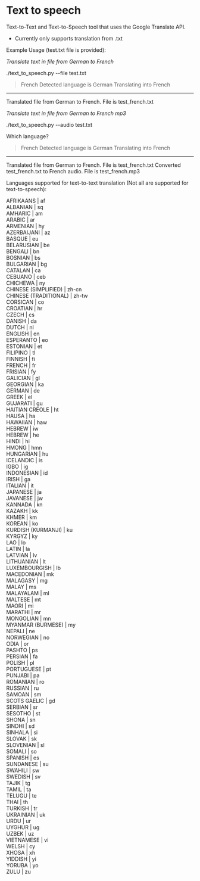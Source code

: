 # Text to speech

 Text-to-Text and Text-to-Speech tool that uses the Google Translate API. 


- Currently only supports translation from .txt


Example Usage (test.txt file is provided):


*Translate text in file from German to French*

./text_to_speech.py --file test.txt 

> French
Detected language is German
Translating into French
--------------------
Translated file from German to French. File is test_french.txt 

*Translate text in file from German to French mp3*

./text_to_speech.py --audio test.txt

Which language?
> French
Detected language is German
Translating into French
--------------------
Translated file from German to French. File is test_french.txt 
Converted test_french.txt to French audio. File is test_french.mp3 


Languages supported for text-to-text translation (Not all are supported for text-to-speech):

AFRIKAANS | af <br>
ALBANIAN | sq <br>
AMHARIC | am <br>
ARABIC | ar <br>
ARMENIAN | hy <br>
AZERBAIJANI | az <br>
BASQUE | eu <br>
BELARUSIAN | be <br>
BENGALI | bn <br>
BOSNIAN | bs <br>
BULGARIAN | bg <br>
CATALAN | ca <br>
CEBUANO | ceb <br>
CHICHEWA | ny <br>
CHINESE (SIMPLIFIED) | zh-cn <br>
CHINESE (TRADITIONAL) | zh-tw <br>
CORSICAN | co <br>
CROATIAN | hr <br>
CZECH | cs <br>
DANISH | da <br>
DUTCH | nl <br>
ENGLISH | en <br>
ESPERANTO | eo <br>
ESTONIAN | et <br>
FILIPINO | tl <br>
FINNISH | fi <br>
FRENCH | fr <br>
FRISIAN | fy <br>
GALICIAN | gl <br>
GEORGIAN | ka <br>
GERMAN | de <br>
GREEK | el <br>
GUJARATI | gu <br>
HAITIAN CREOLE | ht <br>
HAUSA | ha <br>
HAWAIIAN | haw <br>
HEBREW | iw <br>
HEBREW | he <br>
HINDI | hi <br>
HMONG | hmn <br>
HUNGARIAN | hu <br>
ICELANDIC | is <br>
IGBO | ig <br>
INDONESIAN | id <br> 
IRISH | ga <br>
ITALIAN | it <br>
JAPANESE | ja <br>
JAVANESE | jw <br>
KANNADA | kn <br>
KAZAKH | kk <br>
KHMER | km <br>
KOREAN | ko <br>
KURDISH (KURMANJI) | ku <br>
KYRGYZ | ky <br>
LAO | lo <br>
LATIN | la <br>
LATVIAN | lv <br>
LITHUANIAN | lt <br>
LUXEMBOURGISH | lb <br>
MACEDONIAN | mk <br>
MALAGASY | mg <br>
MALAY | ms <br>
MALAYALAM | ml <br>
MALTESE | mt <br>
MAORI | mi <br>
MARATHI | mr <br>
MONGOLIAN | mn <br>
MYANMAR (BURMESE) | my <br> 
NEPALI | ne <br>
NORWEGIAN | no <br>
ODIA | or <br>
PASHTO | ps <br>
PERSIAN | fa <br>
POLISH | pl <br>
PORTUGUESE | pt <br>
PUNJABI | pa <br>
ROMANIAN | ro <br>
RUSSIAN | ru <br>
SAMOAN | sm <br>
SCOTS GAELIC | gd <br> 
SERBIAN | sr <br>
SESOTHO | st <br>
SHONA | sn <br>
SINDHI | sd <br>
SINHALA | si <br>
SLOVAK | sk <br>
SLOVENIAN | sl <br>
SOMALI | so <br>
SPANISH | es <br>
SUNDANESE | su <br>
SWAHILI | sw <br>
SWEDISH | sv <br>
TAJIK | tg <br>
TAMIL | ta <br>
TELUGU | te <br>
THAI | th <br>
TURKISH | tr <br>
UKRAINIAN | uk <br>
URDU | ur <br>
UYGHUR | ug <br>
UZBEK | uz <br>
VIETNAMESE | vi <br> 
WELSH | cy <br>
XHOSA | xh <br>
YIDDISH | yi <br>
YORUBA | yo <br>
ZULU | zu <br>
